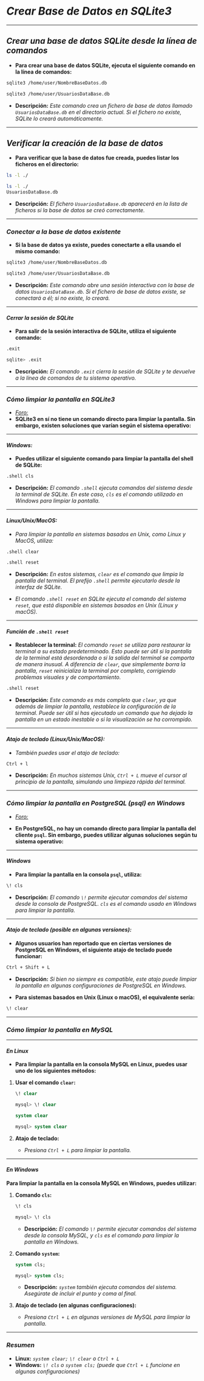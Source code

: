 <!-- Autor: Daniel Benjamin Perez Morales -->
<!-- GitHub: https://github.com/D4nitrix13 -->
<!-- GitLab: https://gitlab.com/D4nitrix13 -->
<!-- Correo electrónico: danielperezdev@proton.me -->

# ***Crear Base de Datos en SQLite3***

---

## ***Crear una base de datos SQLite desde la línea de comandos***

- **Para crear una base de datos SQLite, ejecuta el siguiente comando en la línea de comandos:**

```bash
sqlite3 /home/user/NombreBaseDatos.db
```

```bash
sqlite3 /home/user/UsuariosDataBase.db
```

- **Descripción:** *Este comando crea un fichero de base de datos llamado `UsuariosDataBase.db` en el directorio actual. Si el fichero no existe, SQLite lo creará automáticamente.*

---

## ***Verificar la creación de la base de datos***

- **Para verificar que la base de datos fue creada, puedes listar los ficheros en el directorio:**

```bash
ls -l ./
```

```bash
ls -l ./
UsuariosDataBase.db
```

- **Descripción:** *El fichero `UsuariosDataBase.db` aparecerá en la lista de ficheros si la base de datos se creó correctamente.*

---

### ***Conectar a la base de datos existente***

- **Si la base de datos ya existe, puedes conectarte a ella usando el mismo comando:**

```bash
sqlite3 /home/user/NombreBaseDatos.db
```

```bash
sqlite3 /home/user/UsuariosDataBase.db
```

- **Descripción:** *Este comando abre una sesión interactiva con la base de datos `UsuariosDataBase.db`. Si el fichero de base de datos existe, se conectará a él; si no existe, lo creará.*

---

#### ***Cerrar la sesión de SQLite***

- **Para salir de la sesión interactiva de SQLite, utiliza el siguiente comando:**

```bash
.exit
```

```bash
sqlite> .exit
```

- **Descripción:** *El comando `.exit` cierra la sesión de SQLite y te devuelve a la línea de comandos de tu sistema operativo.*

---

### ***Cómo limpiar la pantalla en SQLite3***

- *[Foro:](https://stackoverflow.com/questions/21616375/is-there-a-command-to-clear-screen-in-sqlite3 "https://stackoverflow.com/questions/21616375/is-there-a-command-to-clear-screen-in-sqlite3")*
- **SQLite3 en sí no tiene un comando directo para limpiar la pantalla. Sin embargo, existen soluciones que varían según el sistema operativo:**

---

#### ***Windows:***

- **Puedes utilizar el siguiente comando para limpiar la pantalla del shell de SQLite:**
  
```bash
.shell cls
```

- **Descripción:** *El comando `.shell` ejecuta comandos del sistema desde la terminal de SQLite. En este caso, `cls` es el comando utilizado en Windows para limpiar la pantalla.*

---

#### ***Linux/Unix/MacOS:***

- *Para limpiar la pantalla en sistemas basados en Unix, como Linux y MacOS, utiliza:*

```bash
.shell clear
```

```bash
.shell reset
```

- **Descripción:** *En estos sistemas, `clear` es el comando que limpia la pantalla del terminal. El prefijo `.shell` permite ejecutarlo desde la interfaz de SQLite.*

- *El comando `.shell reset` en SQLite ejecuta el comando del sistema `reset`, que está disponible en sistemas basados en Unix (Linux y macOS).*

---

#### ***Función de `.shell reset`***

- **Restablecer la terminal:**
  *El comando `reset` se utiliza para restaurar la terminal a su estado predeterminado. Esto puede ser útil si la pantalla de la terminal está desordenada o si la salida del terminal se comporta de manera inusual. A diferencia de `clear`, que simplemente borra la pantalla, `reset` reinicializa la terminal por completo, corrigiendo problemas visuales y de comportamiento.*

```bash
.shell reset
```

- **Descripción:** *Este comando es más completo que `clear`, ya que además de limpiar la pantalla, restablece la configuración de la terminal. Puede ser útil si has ejecutado un comando que ha dejado la pantalla en un estado inestable o si la visualización se ha corrompido.*

---

#### ***Atajo de teclado (Linux/Unix/MacOS):***

- *También puedes usar el atajo de teclado:*

```bash
Ctrl + l
```

- **Descripción:** *En muchos sistemas Unix, `Ctrl + L` mueve el cursor al principio de la pantalla, simulando una limpieza rápida del terminal.*

---

### ***Cómo limpiar la pantalla en PostgreSQL (psql) en Windows***

- *[Foro:](https://stackoverflow.com/questions/26065426/keystroke-to-clear-screen-in-psql "https://stackoverflow.com/questions/26065426/keystroke-to-clear-screen-in-psql")*

- **En PostgreSQL, no hay un comando directo para limpiar la pantalla del cliente `psql`. Sin embargo, puedes utilizar algunas soluciones según tu sistema operativo:**

---

#### ***Windows***

- **Para limpiar la pantalla en la consola `psql`, utiliza:**

```bash
\! cls
```

- **Descripción:** *El comando `\!` permite ejecutar comandos del sistema desde la consola de PostgreSQL. `cls` es el comando usado en Windows para limpiar la pantalla.*

---

#### ***Atajo de teclado (posible en algunas versiones):***

- **Algunos usuarios han reportado que en ciertas versiones de PostgreSQL en Windows, el siguiente atajo de teclado puede funcionar:**

```bash
Ctrl + Shift + L
```

- **Descripción:** *Si bien no siempre es compatible, este atajo puede limpiar la pantalla en algunas configuraciones de PostgreSQL en Windows.*

- **Para sistemas basados en Unix (Linux o macOS), el equivalente sería:**

```bash
\! clear
```

---

### ***Cómo limpiar la pantalla en MySQL***

---

#### ***En Linux***

- **Para limpiar la pantalla en la consola MySQL en Linux, puedes usar uno de los siguientes métodos:**

1. **Usar el comando `clear`:**

   ```sql
   \! clear
   ```

   ```sql
   mysql> \! clear
   ```

   ```sql
   system clear
   ```

   ```sql
   mysql> system clear
   ```

2. **Atajo de teclado:**
   - *Presiona `Ctrl + L` para limpiar la pantalla.*

---

#### ***En Windows***

**Para limpiar la pantalla en la consola MySQL en Windows, puedes utilizar:**

1. **Comando `cls`:**

   ```sql
   \! cls
   ```

   ```sql
   mysql> \! cls
   ```

   - **Descripción:** *El comando `\!` permite ejecutar comandos del sistema desde la consola MySQL, y `cls` es el comando para limpiar la pantalla en Windows.*

2. **Comando `system`:**

    ```sql
   system cls;
   ```

   ```sql
   mysql> system cls;
   ```

   - **Descripción:** *`system` también ejecuta comandos del sistema. Asegúrate de incluir el punto y coma al final.*

3. **Atajo de teclado (en algunas configuraciones):**
   - *Presiona `Ctrl + L` en algunas versiones de MySQL para limpiar la pantalla.*

---

### ***Resumen***

- **Linux:** *`system clear;` `\! clear` o `Ctrl + L`*
- **Windows:** *`\! cls` o `system cls;` (puede que `Ctrl + L` funcione en algunas configuraciones)*
